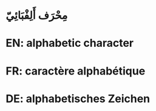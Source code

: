 # مِحْرَف أَلِفْبَائِيّ

# EN: alphabetic character

# FR: caractère alphabétique

# DE: alphabetisches Zeichen
